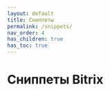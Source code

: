 ```yaml
---
layout: default
title: Сниппеты
permalink: /snippets/
nav_order: 4
has_children: true
has_toc: true
---
```


# Сниппеты Bitrix
